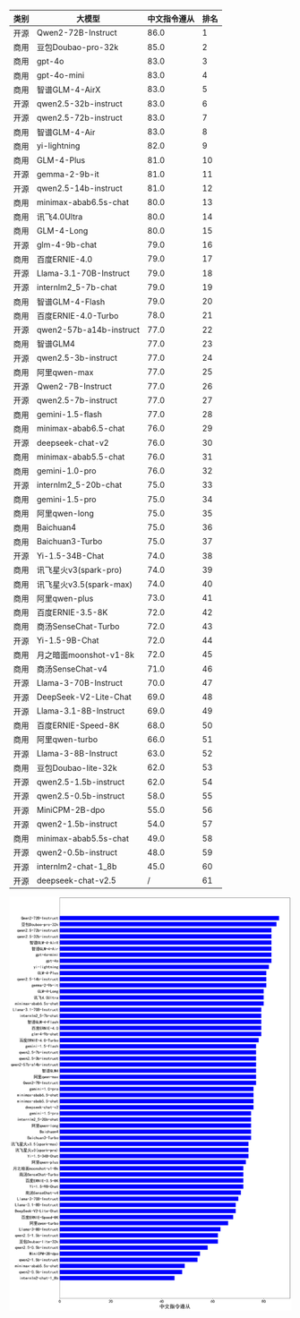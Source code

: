 
| 类别 | 大模型                         | 中文指令遵从 | 排名 |
|-----|------------------------------|---------|----|
|开源|Qwen2-72B-Instruct|86.0|1|
|商用|豆包Doubao-pro-32k|85.0|2|
|商用|gpt-4o|83.0|3|
|商用|gpt-4o-mini|83.0|4|
|商用|智谱GLM-4-AirX|83.0|5|
|开源|qwen2.5-32b-instruct|83.0|6|
|开源|qwen2.5-72b-instruct|83.0|7|
|商用|智谱GLM-4-Air|83.0|8|
|商用|yi-lightning|82.0|9|
|商用|GLM-4-Plus|81.0|10|
|开源|gemma-2-9b-it|81.0|11|
|开源|qwen2.5-14b-instruct|81.0|12|
|商用|minimax-abab6.5s-chat|80.0|13|
|商用|讯飞4.0Ultra|80.0|14|
|商用|GLM-4-Long|80.0|15|
|开源|glm-4-9b-chat|79.0|16|
|商用|百度ERNIE-4.0|79.0|17|
|开源|Llama-3.1-70B-Instruct|79.0|18|
|开源|internlm2_5-7b-chat|79.0|19|
|商用|智谱GLM-4-Flash|79.0|20|
|商用|百度ERNIE-4.0-Turbo|78.0|21|
|开源|qwen2-57b-a14b-instruct|77.0|22|
|商用|智谱GLM4|77.0|23|
|开源|qwen2.5-3b-instruct|77.0|24|
|商用|阿里qwen-max|77.0|25|
|开源|Qwen2-7B-Instruct|77.0|26|
|开源|qwen2.5-7b-instruct|77.0|27|
|商用|gemini-1.5-flash|77.0|28|
|商用|minimax-abab6.5-chat|76.0|29|
|开源|deepseek-chat-v2|76.0|30|
|商用|minimax-abab5.5-chat|76.0|31|
|商用|gemini-1.0-pro|76.0|32|
|开源|internlm2_5-20b-chat|75.0|33|
|商用|gemini-1.5-pro|75.0|34|
|商用|阿里qwen-long|75.0|35|
|商用|Baichuan4|75.0|36|
|商用|Baichuan3-Turbo|75.0|37|
|开源|Yi-1.5-34B-Chat|74.0|38|
|商用|讯飞星火v3(spark-pro)|74.0|39|
|商用|讯飞星火v3.5(spark-max)|74.0|40|
|商用|阿里qwen-plus|73.0|41|
|商用|百度ERNIE-3.5-8K|72.0|42|
|商用|商汤SenseChat-Turbo|72.0|43|
|开源|Yi-1.5-9B-Chat|72.0|44|
|商用|月之暗面moonshot-v1-8k|72.0|45|
|商用|商汤SenseChat-v4|71.0|46|
|开源|Llama-3-70B-Instruct|70.0|47|
|开源|DeepSeek-V2-Lite-Chat|69.0|48|
|开源|Llama-3.1-8B-Instruct|69.0|49|
|商用|百度ERNIE-Speed-8K|68.0|50|
|商用|阿里qwen-turbo|66.0|51|
|开源|Llama-3-8B-Instruct|63.0|52|
|商用|豆包Doubao-lite-32k|62.0|53|
|开源|qwen2.5-1.5b-instruct|62.0|54|
|开源|qwen2.5-0.5b-instruct|58.0|55|
|开源|MiniCPM-2B-dpo|55.0|56|
|开源|qwen2-1.5b-instruct|54.0|57|
|商用|minimax-abab5.5s-chat|49.0|58|
|开源|qwen2-0.5b-instruct|48.0|59|
|开源|internlm2-chat-1_8b|45.0|60|
|开源|deepseek-chat-v2.5|/|61|


![lin](../pic/ifrank.png)
